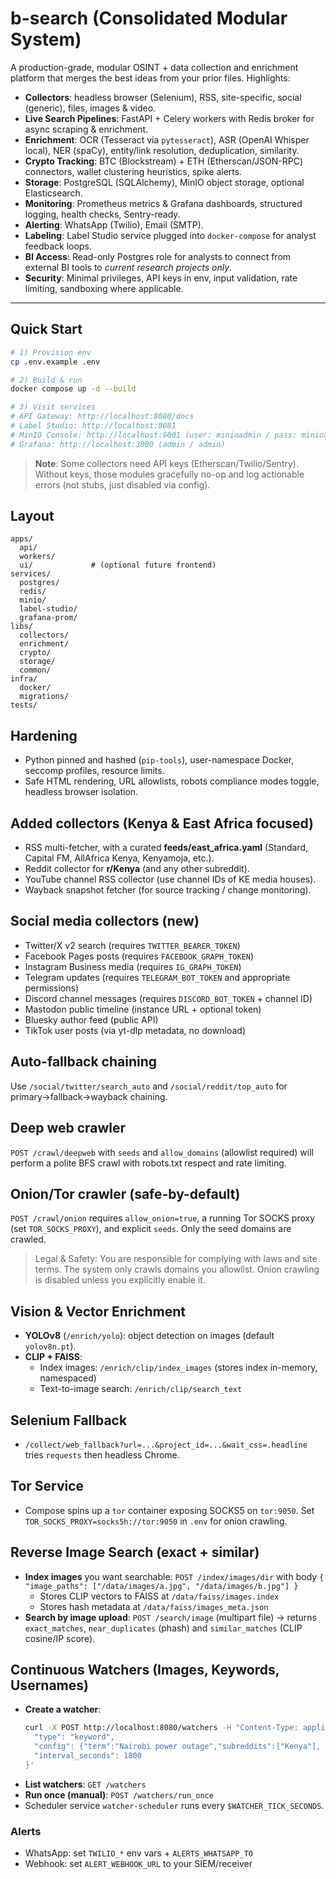 # b-search (Consolidated Modular System)

A production-grade, modular OSINT + data collection and enrichment platform that merges the best ideas from your prior files. Highlights:

- **Collectors**: headless browser (Selenium), RSS, site-specific, social (generic), files, images & video.
- **Live Search Pipelines**: FastAPI + Celery workers with Redis broker for async scraping & enrichment.
- **Enrichment**: OCR (Tesseract via `pytesseract`), ASR (OpenAI Whisper local), NER (spaCy), entity/link resolution, deduplication, similarity.
- **Crypto Tracking**: BTC (Blockstream) + ETH (Etherscan/JSON-RPC) connectors, wallet clustering heuristics, spike alerts.
- **Storage**: PostgreSQL (SQLAlchemy), MinIO object storage, optional Elasticsearch.
- **Monitoring**: Prometheus metrics & Grafana dashboards, structured logging, health checks, Sentry-ready.
- **Alerting**: WhatsApp (Twilio), Email (SMTP).
- **Labeling**: Label Studio service plugged into `docker-compose` for analyst feedback loops.
- **BI Access**: Read-only Postgres role for analysts to connect from external BI tools to *current research projects only*.
- **Security**: Minimal privileges, API keys in env, input validation, rate limiting, sandboxing where applicable.

---

## Quick Start

```bash
# 1) Provision env
cp .env.example .env

# 2) Build & run
docker compose up -d --build

# 3) Visit services
# API Gateway: http://localhost:8080/docs
# Label Studio: http://localhost:8081
# MinIO Console: http://localhost:9001 (user: minioadmin / pass: minioadmin)
# Grafana: http://localhost:3000 (admin / admin)
```

> **Note**: Some collectors need API keys (Etherscan/Twilio/Sentry). Without keys, those modules gracefully no-op and log actionable errors (not stubs, just disabled via config).

## Layout

```
apps/
  api/
  workers/
  ui/             # (optional future frontend)
services/
  postgres/
  redis/
  minio/
  label-studio/
  grafana-prom/
libs/
  collectors/
  enrichment/
  crypto/
  storage/
  common/
infra/
  docker/
  migrations/
tests/
```

## Hardening

- Python pinned and hashed (`pip-tools`), user-namespace Docker, seccomp profiles, resource limits.
- Safe HTML rendering, URL allowlists, robots compliance modes toggle, headless browser isolation.


## Added collectors (Kenya & East Africa focused)
- RSS multi-fetcher, with a curated **feeds/east_africa.yaml** (Standard, Capital FM, AllAfrica Kenya, Kenyamoja, etc.).
- Reddit collector for **r/Kenya** (and any other subreddit).
- YouTube channel RSS collector (use channel IDs of KE media houses).
- Wayback snapshot fetcher (for source tracking / change monitoring).


## Social media collectors (new)
- Twitter/X v2 search (requires `TWITTER_BEARER_TOKEN`)
- Facebook Pages posts (requires `FACEBOOK_GRAPH_TOKEN`)
- Instagram Business media (requires `IG_GRAPH_TOKEN`)
- Telegram updates (requires `TELEGRAM_BOT_TOKEN` and appropriate permissions)
- Discord channel messages (requires `DISCORD_BOT_TOKEN` + channel ID)
- Mastodon public timeline (instance URL + optional token)
- Bluesky author feed (public API)
- TikTok user posts (via yt-dlp metadata, no download)


## Auto-fallback chaining
Use `/social/twitter/search_auto` and `/social/reddit/top_auto` for primary→fallback→wayback chaining.

## Deep web crawler
`POST /crawl/deepweb` with `seeds` and `allow_domains` (allowlist required) will perform a polite BFS crawl with robots.txt respect and rate limiting.

## Onion/Tor crawler (safe-by-default)
`POST /crawl/onion` requires `allow_onion=true`, a running Tor SOCKS proxy (set `TOR_SOCKS_PROXY`), and explicit `seeds`. Only the seed domains are crawled.

> Legal & Safety: You are responsible for complying with laws and site terms. The system only crawls domains you allowlist. Onion crawling is disabled unless you explicitly enable it.


## Vision & Vector Enrichment
- **YOLOv8** (`/enrich/yolo`): object detection on images (default `yolov8n.pt`).
- **CLIP + FAISS**:
  - Index images: `/enrich/clip/index_images` (stores index in-memory, namespaced)
  - Text-to-image search: `/enrich/clip/search_text`

## Selenium Fallback
- `/collect/web_fallback?url=...&project_id=...&wait_css=.headline` tries `requests` then headless Chrome.

## Tor Service
- Compose spins up a `tor` container exposing SOCKS5 on `tor:9050`. Set `TOR_SOCKS_PROXY=socks5h://tor:9050` in `.env` for onion crawling.


## Reverse Image Search (exact + similar)
- **Index images** you want searchable:
  `POST /index/images/dir` with body `{ "image_paths": ["/data/images/a.jpg", "/data/images/b.jpg"] }`
  - Stores CLIP vectors to FAISS at `/data/faiss/images.index`
  - Stores hash metadata at `/data/faiss/images_meta.json`
- **Search by image upload**:
  `POST /search/image` (multipart file) → returns `exact_matches`, `near_duplicates` (phash) and `similar_matches` (CLIP cosine/IP score).


## Continuous Watchers (Images, Keywords, Usernames)
- **Create a watcher**:
  ```bash
  curl -X POST http://localhost:8080/watchers -H "Content-Type: application/json" -d '{
    "type": "keyword",
    "config": {"term":"Nairobi power outage","subreddits":["Kenya"], "nitter_instance":"https://nitter.net"},
    "interval_seconds": 1800
  }'
  ```
- **List watchers**: `GET /watchers`
- **Run once (manual)**: `POST /watchers/run_once`
- Scheduler service `watcher-scheduler` runs every `$WATCHER_TICK_SECONDS`.

### Alerts
- WhatsApp: set `TWILIO_*` env vars + `ALERTS_WHATSAPP_TO`
- Webhook: set `ALERT_WEBHOOK_URL` to your SIEM/receiver
